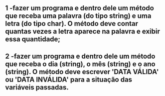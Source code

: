 ## 1 -fazer um programa e dentro dele um método que receba uma palavra (do tipo string) e uma letra (do tipo char). O método deve contar quantas vezes a letra aparece na palavra e exibir essa quantidade;

## 2 -fazer um programa e dentro dele um método que receba o dia (string), o mês (string) e o ano (string). O método deve escrever 'DATA VÁLIDA' ou 'DATA INVÁLIDA' para a situação das variáveis passadas.